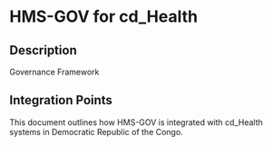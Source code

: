 # HMS-GOV for cd_Health

## Description

Governance Framework

## Integration Points

This document outlines how HMS-GOV is integrated with cd_Health systems in Democratic Republic of the Congo.
